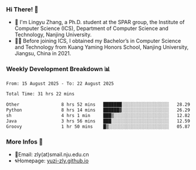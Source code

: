 ### Hi There! 👋 
- 🐳 I'm Lingyu Zhang, a Ph.D. student at the SPAR group, the Institute of Computer Science (ICS), Department of Computer Science and Technology, Nanjing University.
- 🧑‍🎓 Before joining ICS, I obtained my Bachelor’s in Computer Science and Technology from Kuang Yaming Honors School, Nanjing University, Jiangsu, China in 2021.

### Weekly Development Breakdown :bar_chart:

<!--START_SECTION:waka-->

```txt
From: 15 August 2025 - To: 22 August 2025

Total Time: 31 hrs 22 mins

Other                8 hrs 52 mins   ███████░░░░░░░░░░░░░░░░░░   28.29 %
Python               8 hrs 14 mins   ██████▓░░░░░░░░░░░░░░░░░░   26.29 %
sh                   4 hrs 1 min     ███▒░░░░░░░░░░░░░░░░░░░░░   12.82 %
Java                 3 hrs 56 mins   ███░░░░░░░░░░░░░░░░░░░░░░   12.59 %
Groovy               1 hr 50 mins    █▒░░░░░░░░░░░░░░░░░░░░░░░   05.87 %
```

<!--END_SECTION:waka-->

<!--
### Github Contributions :octocat:

![](https://raw.githubusercontent.com/yuzi-zly/yuzi-zly/output/github-contribution-grid-snake.svg)              
-->

### More Infos 📖

- 📧Email: zly(at)smail.nju.edu.cn
- 🌀Homepage: [yuzi-zly.github.io](https://yuzi-zly.github.io/)
